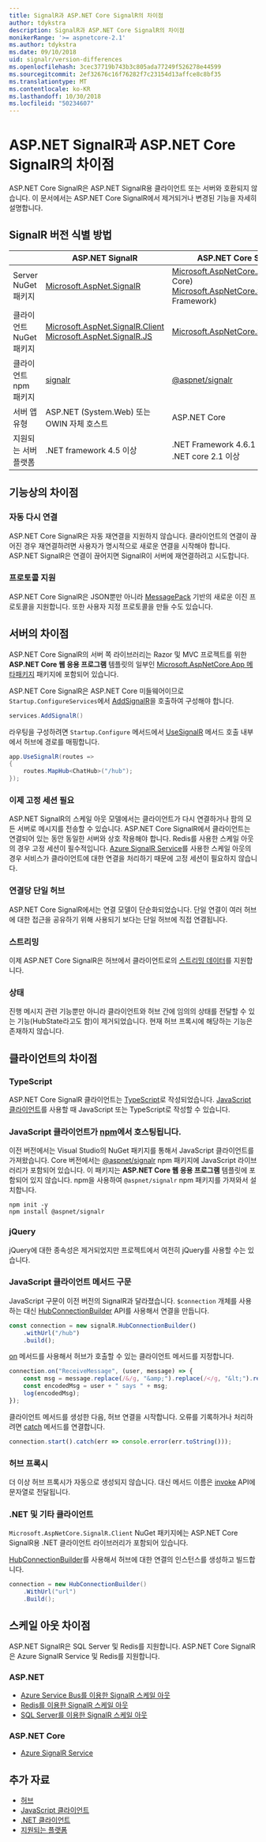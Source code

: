 ```yaml
---
title: SignalR과 ASP.NET Core SignalR의 차이점
author: tdykstra
description: SignalR과 ASP.NET Core SignalR의 차이점
monikerRange: '>= aspnetcore-2.1'
ms.author: tdykstra
ms.date: 09/10/2018
uid: signalr/version-differences
ms.openlocfilehash: 3cec37719b743b3c805ada77249f526278e44599
ms.sourcegitcommit: 2ef32676c16f76282f7c23154d13affce8c8bf35
ms.translationtype: MT
ms.contentlocale: ko-KR
ms.lasthandoff: 10/30/2018
ms.locfileid: "50234607"
---
```

# <a name="differences-between-aspnet-signalr-and-aspnet-core-signalr"></a>ASP.NET SignalR과 ASP.NET Core SignalR의 차이점

ASP.NET Core SignalR은 ASP.NET SignalR용 클라이언트 또는 서버와 호환되지 않습니다. 이 문서에서는 ASP.NET Core SignalR에서 제거되거나 변경된 기능을 자세히 설명합니다.

## <a name="how-to-identify-the-signalr-version"></a>SignalR 버전 식별 방법

|                      | ASP.NET SignalR | ASP.NET Core SignalR |
| -------------------- | --------------- | -------------------- |
| Server NuGet 패키지 | [Microsoft.AspNet.SignalR](https://www.nuget.org/packages/Microsoft.AspNet.SignalR/) | [Microsoft.AspNetCore.App](https://www.nuget.org/packages/Microsoft.AspNetCore.App/) (.NET Core)<br>[Microsoft.AspNetCore.SignalR](https://www.nuget.org/packages/Microsoft.AspNetCore.SignalR/) (.NET Framework) |
| 클라이언트 NuGet 패키지 | [Microsoft.AspNet.SignalR.Client](https://www.nuget.org/packages/Microsoft.AspNet.SignalR.Client/)<br>[Microsoft.AspNet.SignalR.JS](https://www.nuget.org/packages/Microsoft.AspNet.SignalR.JS/) | [Microsoft.AspNetCore.SignalR.Client](https://www.nuget.org/packages/Microsoft.AspNetCore.SignalR.Client/) |
| 클라이언트 npm 패키지 | [signalr](https://www.npmjs.com/package/signalr) | [@aspnet/signalr](https://www.npmjs.com/package/@aspnet/signalr) |
| 서버 앱 유형 | ASP.NET (System.Web) 또는 OWIN 자체 호스트 | ASP.NET Core |
| 지원되는 서버 플랫폼 | .NET framework 4.5 이상 | .NET Framework 4.6.1 이상<br>.NET core 2.1 이상 |

## <a name="feature-differences"></a>기능상의 차이점

### <a name="automatic-reconnects"></a>자동 다시 연결

ASP.NET Core SignalR은 자동 재연결을 지원하지 않습니다. 클라이언트의 연결이 끊어진 경우 재연결하려면 사용자가 명시적으로 새로운 연결을 시작해야 합니다. ASP.NET SignalR은 연결이 끊어지면 SignalR이 서버에 재연결하려고 시도합니다.

### <a name="protocol-support"></a>프로토콜 지원

ASP.NET Core SignalR은 JSON뿐만 아니라 [MessagePack](xref:signalr/messagepackhubprotocol) 기반의 새로운 이진 프로토콜을 지원합니다. 또한 사용자 지정 프로토콜을 만들 수도 있습니다.

## <a name="differences-on-the-server"></a>서버의 차이점

ASP.NET Core SignalR의 서버 쪽 라이브러리는 Razor 및 MVC 프로젝트를 위한 **ASP.NET Core 웹 응용 프로그램** 템플릿의 일부인 [Microsoft.AspNetCore.App 메타패키지](xref:fundamentals/metapackage-app) 패키지에 포함되어 있습니다.

ASP.NET Core SignalR은 ASP.NET Core 미들웨어이므로 `Startup.ConfigureServices`에서 [AddSignalR](/dotnet/api/microsoft.extensions.dependencyinjection.signalrdependencyinjectionextensions.addsignalr)을 호출하여 구성해야 합니다.

```csharp
services.AddSignalR()
```

라우팅을 구성하려면 `Startup.Configure` 메서드에서 [UseSignalR](/dotnet/api/microsoft.aspnetcore.builder.signalrappbuilderextensions.usesignalr) 메서드 호출 내부에서 허브에 경로를 매핑합니다.

```csharp
app.UseSignalR(routes =>
{
    routes.MapHub<ChatHub>("/hub");
});
```

### <a name="sticky-sessions-now-required"></a>이제 고정 세션 필요

ASP.NET SignalR의 스케일 아웃 모델에서는 클라이언트가 다시 연결하거나 팜의 모든 서버로 메시지를 전송할 수 있습니다. ASP.NET Core SignalR에서 클라이언트는 연결되어 있는 동안 동일한 서버와 상호 작용해야 합니다. Redis를 사용한 스케일 아웃의 경우 고정 세션이 필수적입니다. [Azure SignalR Service](/azure/azure-signalr/)를 사용한 스케일 아웃의 경우 서비스가 클라이언트에 대한 연결을 처리하기 때문에 고정 세션이 필요하지 않습니다.

### <a name="single-hub-per-connection"></a>연결당 단일 허브

ASP.NET Core SignalR에서는 연결 모델이 단순화되었습니다. 단일 연결이 여러 허브에 대한 접근을 공유하기 위해 사용되기 보다는 단일 허브에 직접 연결됩니다.

### <a name="streaming"></a>스트리밍

이제 ASP.NET Core SignalR은 허브에서 클라이언트로의 [스트리밍 데이터](xref:signalr/streaming)를 지원합니다.

### <a name="state"></a>상태

진행 메시지 관련 기능뿐만 아니라 클라이언트와 허브 간에 임의의 상태를 전달할 수 있는 기능(HubState라고도 함)이 제거되었습니다. 현재 허브 프록시에 해당하는 기능은 존재하지 않습니다.

## <a name="differences-on-the-client"></a>클라이언트의 차이점

### <a name="typescript"></a>TypeScript

ASP.NET Core SignalR 클라이언트는 [TypeScript](https://www.typescriptlang.org/)로 작성되었습니다. [JavaScript 클라이언트](xref:signalr/javascript-client)를 사용할 때 JavaScript 또는 TypeScript로 작성할 수 있습니다.

### <a name="the-javascript-client-is-hosted-at-npmhttpswwwnpmjscom"></a>JavaScript 클라이언트가 [npm](https://www.npmjs.com/)에서 호스팅됩니다.

이전 버전에서는 Visual Studio의 NuGet 패키지를 통해서 JavaScript 클라이언트를 가져왔습니다. Core 버전에서는 [@aspnet/signalr](https://www.npmjs.com/package/@aspnet/signalr) npm 패키지에 JavaScript 라이브러리가 포함되어 있습니다. 이 패키지는 **ASP.NET Core 웹 응용 프로그램** 템플릿에 포함되어 있지 않습니다. npm을 사용하여 `@aspnet/signalr` npm 패키지를 가져와서 설치합니다.

```console
npm init -y
npm install @aspnet/signalr
```

### <a name="jquery"></a>jQuery

jQuery에 대한 종속성은 제거되었지만 프로젝트에서 여전히 jQuery를 사용할 수는 있습니다.

### <a name="javascript-client-method-syntax"></a>JavaScript 클라이언트 메서드 구문

JavaScript 구문이 이전 버전의 SignalR과 달라졌습니다. `$connection` 개체를 사용하는 대신 [HubConnectionBuilder](/javascript/api/%40aspnet/signalr/hubconnectionbuilder) API를 사용해서 연결을 만듭니다.

```javascript
const connection = new signalR.HubConnectionBuilder()
    .withUrl("/hub")
    .build();
```

[on](/javascript/api/@aspnet/signalr/HubConnection#on) 메서드를 사용해서 허브가 호출할 수 있는 클라이언트 메서드를 지정합니다.

```javascript
connection.on("ReceiveMessage", (user, message) => {
    const msg = message.replace(/&/g, "&amp;").replace(/</g, "&lt;").replace(/>/g, "&gt;");
    const encodedMsg = user + " says " + msg;
    log(encodedMsg);
});
```

클라이언트 메서드를 생성한 다음, 허브 연결을 시작합니다. 오류를 기록하거나 처리하려면 [catch](https://developer.mozilla.org/docs/Web/JavaScript/Reference/Global_Objects/Promise/catch) 메서드를 연결합니다.

```javascript
connection.start().catch(err => console.error(err.toString()));
```

### <a name="hub-proxies"></a>허브 프록시

더 이상 허브 프록시가 자동으로 생성되지 않습니다. 대신 메서드 이름은 [invoke](/javascript/api/%40aspnet/signalr/hubconnection#invoke) API에 문자열로 전달됩니다.

### <a name="net-and-other-clients"></a>.NET 및 기타 클라이언트

`Microsoft.AspNetCore.SignalR.Client` NuGet 패키지에는 ASP.NET Core SignalR용 .NET 클라이언트 라이브러리가 포함되어 있습니다.

[HubConnectionBuilder](/dotnet/api/microsoft.aspnetcore.signalr.client.hubconnectionbuilder)를 사용해서 허브에 대한 연결의 인스턴스를 생성하고 빌드합니다.

```csharp
connection = new HubConnectionBuilder()
    .WithUrl("url")
    .Build();
```

## <a name="scaleout-differences"></a>스케일 아웃 차이점

ASP.NET SignalR은 SQL Server 및 Redis를 지원합니다. ASP.NET Core SignalR은 Azure SignalR Service 및 Redis를 지원합니다.

### <a name="aspnet"></a>ASP.NET

* [Azure Service Bus를 이용한 SignalR 스케일 아웃](/aspnet/signalr/overview/performance/scaleout-with-windows-azure-service-bus)
* [Redis를 이용한 SignalR 스케일 아웃](/aspnet/signalr/overview/performance/scaleout-with-redis)
* [SQL Server를 이용한 SignalR 스케일 아웃](/aspnet/signalr/overview/performance/scaleout-with-sql-server)

### <a name="aspnet-core"></a>ASP.NET Core

* [Azure SignalR Service](/azure/azure-signalr/)

## <a name="additional-resources"></a>추가 자료

* [허브](xref:signalr/hubs)
* [JavaScript 클라이언트](xref:signalr/javascript-client)
* [.NET 클라이언트](xref:signalr/dotnet-client)
* [지원되는 플랫폼](xref:signalr/supported-platforms)
